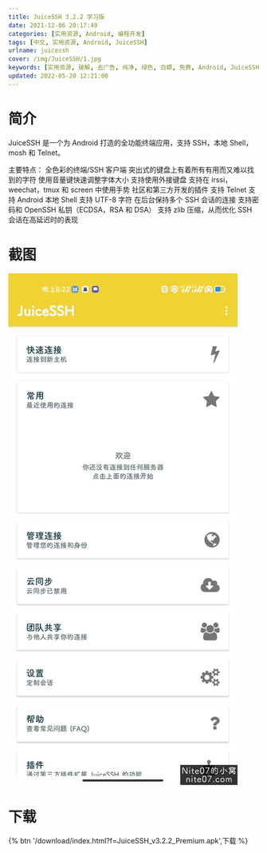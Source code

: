 ```yaml
---
title: JuiceSSH 3.2.2 学习版
date: 2021-12-06 20:17:49
categories: [实用资源, Android, 编程开发]
tags: [中文, 实用资源, Android, JuiceSSH]
urlname: juicessh
cover: /img/JuiceSSH/1.jpg
keywords: [实用资源, 破解, 去广告, 纯净, 绿色, 白嫖, 免费, Android, JuiceSSH]
updated: 2022-05-20 12:21:00
---
```


# 简介

JuiceSSH 是一个为 Android 打造的全功能终端应用，支持 SSH，本地 Shell，mosh 和 Telnet。

主要特点：
全色彩的终端/SSH 客户端
突出式的键盘上有着所有有用而又难以找到的字符
使用音量键快速调整字体大小
支持使用外接键盘
支持在 irssi，weechat，tmux 和 screen 中使用手势
社区和第三方开发的插件
支持 Telnet
支持 Android 本地 Shell
支持 UTF-8 字符
在后台保持多个 SSH 会话的连接
支持密码和 OpenSSH 私钥（ECDSA，RSA 和 DSA）
支持 zlib 压缩，从而优化 SSH 会话在高延迟时的表现

# 截图

![](/img/JuiceSSH/2.jpg)

# 下载

{% btn '/download/index.html?f=JuiceSSH_v3.2.2_Premium.apk',下载 %}
